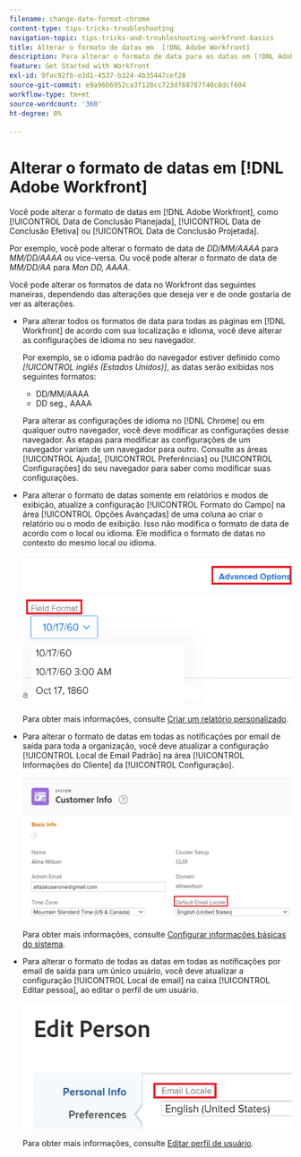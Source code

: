 ```yaml
---
filename: change-date-format-chrome
content-type: tips-tricks-troubleshooting
navigation-topic: tips-tricks-and-troubleshooting-workfront-basics
title: Alterar o formato de datas em  [!DNL Adobe Workfront]
description: Para alterar o formato de data para as datas em [!DNL Adobe Workfront] você deve alterar as configurações de idioma no seu navegador.
feature: Get Started with Workfront
exl-id: 9fac92fb-e3d1-4537-b324-4b35447cef28
source-git-commit: e9a96b6952ca3f128cc723df68787f40c8dcf604
workflow-type: tm+mt
source-wordcount: '360'
ht-degree: 0%

---
```


# Alterar o formato de datas em [!DNL Adobe Workfront]

<!--this article used to be called "Change the date format in Adobe Workfront when using Chrome". The team decieded to make it more generic and hide the steps. Also see drafted content below-->

Você pode alterar o formato de datas em [!DNL Adobe Workfront], como [!UICONTROL Data de Conclusão Planejada], [!UICONTROL Data de Conclusão Efetiva] ou [!UICONTROL Data de Conclusão Projetada].

Por exemplo, você pode alterar o formato de data de _DD/MM/AAAA_ para _MM/DD/AAAA_ ou vice-versa.
Ou você pode alterar o formato de data de _MM/DD/AA_ para _Mon DD, AAAA_.

Você pode alterar os formatos de data no Workfront das seguintes maneiras, dependendo das alterações que deseja ver e de onde gostaria de ver as alterações.

* Para alterar todos os formatos de data para todas as páginas em [!DNL Workfront] de acordo com sua localização e idioma, você deve alterar as configurações de idioma no seu navegador.

  Por exemplo, se o idioma padrão do navegador estiver definido como *[!UICONTROL inglês (Estados Unidos)]*, as datas serão exibidas nos seguintes formatos:

   * DD/MM/AAAA
   * DD seg., AAAA

  Para alterar as configurações de idioma no [!DNL Chrome] ou em qualquer outro navegador, você deve modificar as configurações desse navegador. As etapas para modificar as configurações de um navegador variam de um navegador para outro. Consulte as áreas [!UICONTROL Ajuda], [!UICONTROL Preferências] ou [!UICONTROL Configurações] do seu navegador para saber como modificar suas configurações.

* Para alterar o formato de datas somente em relatórios e modos de exibição, atualize a configuração [!UICONTROL Formato do Campo] na área [!UICONTROL Opções Avançadas] de uma coluna ao criar o relatório ou o modo de exibição. Isso não modifica o formato de data de acordo com o local ou idioma. Ele modifica o formato de datas no contexto do mesmo local ou idioma.

  ![](assets/field-format-in-advanced-options-of-a-view-highlighted.png)

  Para obter mais informações, consulte [Criar um relatório personalizado](../../reports-and-dashboards/reports/creating-and-managing-reports/create-custom-report.md).

* Para alterar o formato de datas em todas as notificações por email de saída para toda a organização, você deve atualizar a configuração [!UICONTROL Local de Email Padrão] na área [!UICONTROL Informações do Cliente] da [!UICONTROL Configuração].

  ![](assets/default-email-locale-field.png)

  Para obter mais informações, consulte [Configurar informações básicas do sistema](../../administration-and-setup/get-started-wf-administration/configure-basic-info.md).

* Para alterar o formato de todas as datas em todas as notificações por email de saída para um único usuário, você deve atualizar a configuração [!UICONTROL Local de email] na caixa [!UICONTROL Editar pessoa], ao editar o perfil de um usuário.

  ![](assets/email-locale-for-user-profile-highlighted.png)

  Para obter mais informações, consulte [Editar perfil de usuário](../../administration-and-setup/add-users/create-and-manage-users/edit-a-users-profile.md).

<!--drafted because we should not document steps for a third-party application

To change your language settings in Chrome:

1. Click the 3-dots in the top right corner of your Chrome interface, then click **Settings**.
1. On the left area of the Settings page, expand **Advanced**, then click **Languages**.  
   Or  
   Search for *language*&nbsp;at the top of the Settings page, then click **Languages**.

1. In the **Language** list, locate the language and region that use your preferred date format.

   **Example:** If you speak English and you want the date format to be MM/DD/YYYY, you would select **English (United States)**. If you speak English and you want the date format to be DD/MM/YYY, you would select **English (United Kingdom)**.

1. (Conditional) If the language and region you want to use are not visible in the list, click **Add languages** to add it to the list.
1. Click the 3-dot menu next to the language and region you want to use, then click **Move to the top**.
1. Return to the Workfront interface, then refresh the page.  
   The date format is now updated in projects and other areas of Workfront that use MM/DD/YYYY or DD/MM/YYYY format when displaying dates.

   -->
